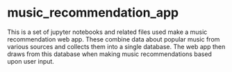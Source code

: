 # music_recommendation_app
This is a set of jupyter notebooks and related files used make a music recommendation web app.  These combine data about popular 
music from various sources and collects them into a single database.  The web app then draws from this database when making music 
recommendations based upon user input.
